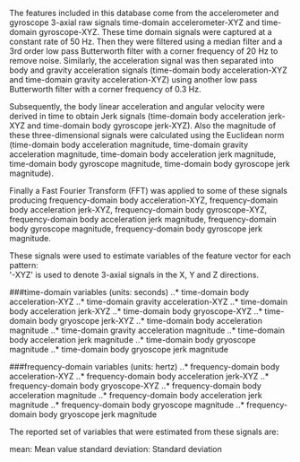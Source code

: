 The features included in this database come from the accelerometer and gyroscope 3-axial raw signals time-domain accelerometer-XYZ and time-domain gyroscope-XYZ. These time domain signals were captured at a constant rate of 50 Hz. Then they were filtered using a median filter and a 3rd order low pass Butterworth filter with a corner frequency of 20 Hz to remove noise. Similarly, the acceleration signal was then separated into body and gravity acceleration signals (time-domain body acceleration-XYZ and time-domain gravity acceleration-XYZ) using another low pass Butterworth filter with a corner frequency of 0.3 Hz. 

Subsequently, the body linear acceleration and angular velocity were derived in time to obtain Jerk signals (time-domain body acceleration jerk-XYZ and time-domain body gyroscope jerk-XYZ). Also the magnitude of these three-dimensional signals were calculated using the Euclidean norm (time-domain body acceleration magnitude, time-domain gravity acceleration magnitude, time-domain body acceleration jerk magnitude, time-domain body gyroscope magnitude, time-domain body gyroscope jerk magnitude). 

Finally a Fast Fourier Transform (FFT) was applied to some of these signals producing frequency-domain body acceleration-XYZ, frequency-domain body acceleration jerk-XYZ, frequency-domain body gyroscope-XYZ, frequency-domain body acceleration jerk magnitude, frequency-domain body gyroscope magnitude, frequency-domain body gyroscope jerk magnitude. 

These signals were used to estimate variables of the feature vector for each pattern:  
'-XYZ' is used to denote 3-axial signals in the X, Y and Z directions.

###time-domain variables (units: seconds)
..* time-domain body acceleration-XYZ
..* time-domain gravity acceleration-XYZ
..* time-domain body acceleration jerk-XYZ
..* time-domain body gryoscope-XYZ
..* time-domain body gryoscope jerk-XYZ
..* time-domain body acceleration magnitude
..* time-domain gravity acceleration magnitude
..* time-domain body acceleration jerk magnitude
..* time-domain body gryoscope magnitude
..* time-domain body gryoscope jerk magnitude

###frequency-domain variables (units: hertz)
..* frequency-domain body acceleration-XYZ
..* frequency-domain body acceleration jerk-XYZ
..* frequency-domain body gryoscope-XYZ
..* frequency-domain body acceleration magnitude
..* frequency-domain body acceleration jerk magnitude
..* frequency-domain body gryoscope magnitude
..* frequency-domain body gryoscope jerk magnitude

The reported set of variables that were estimated from these signals are: 

mean: Mean value
standard deviation: Standard deviation